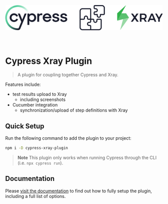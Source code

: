 <h1 align="center">
	<br>
	<br>
	<img width="512" src="logo.svg" alt="Cypress Xray Plugin">
	<br>
	<br>
</h1>

# Cypress Xray Plugin

> A plugin for coupling together Cypress and Xray.

Features include:

-   test results upload to Xray
    -   including screenshots
-   Cucumber integration
    -   synchronization/upload of step definitions with Xray

## Quick Setup

Run the following command to add the plugin to your project:

```sh
npm i -D cypress-xray-plugin
```

> **Note**
> This plugin only works when running Cypress through the CLI (i.e. `npx cypress run`).

## Documentation

Please [visit the documentation](https://qytera-gmbh.github.io/projects/cypress-xray-plugin) to find out how to fully setup the plugin, including a full list of options.
